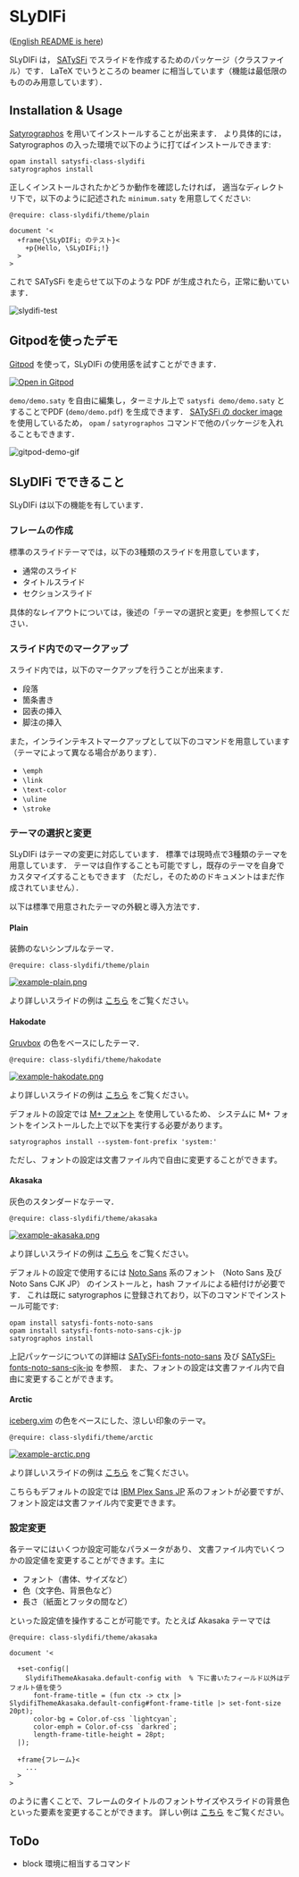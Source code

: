 # SLyDIFi

([English README is here](README.md))

SLyDIFi は， [SATySFi](https://github.com/gfngfn/SATySFi) でスライドを作成するためのパッケージ（クラスファイル）です．
LaTeX でいうところの beamer に相当しています（機能は最低限のもののみ用意しています）．

## Installation & Usage

[Satyrographos](https://github.com/gfngfn/SATySFi/wiki/Satyrographos)
を用いてインストールすることが出来ます．
より具体的には， Satyrographos の入った環境で以下のように打てばインストールできます:


```
opam install satysfi-class-slydifi
satyrographos install
```

正しくインストールされたかどうか動作を確認したければ，
適当なディレクトリ下で，以下のように記述された `minimum.saty` を用意してください:

```
@require: class-slydifi/theme/plain

document '<
  +frame{\SLyDIFi; のテスト}<
    +p{Hello, \SLyDIFi;!}
  >
>
```

これで SATySFi を走らせて以下のような PDF が生成されたら，正常に動いています．

![slydifi-test](fig/slydifi-test.png)

## Gitpodを使ったデモ

[Gitpod](https://gitpod.io) を使って，SLyDIFi の使用感を試すことができます．

[![Open in Gitpod](https://gitpod.io/button/open-in-gitpod.svg)](https://gitpod.io/#https://github.com/monaqa/slydifi)

`demo/demo.saty` を自由に編集し，ターミナル上で `satysfi demo/demo.saty` とすることでPDF (`demo/demo.pdf`) を生成できます．
[SATySFi の docker image](https://github.com/amutake/satysfi-docker) を使用しているため，
`opam` / `satyrographos` コマンドで他のパッケージを入れることもできます．

![gitpod-demo-gif](https://user-images.githubusercontent.com/48883418/93006630-8d70c200-f599-11ea-8777-d3d5afbacf25.gif)

## SLyDIFi でできること

SLyDIFi は以下の機能を有しています．

### フレームの作成

標準のスライドテーマでは，以下の3種類のスライドを用意しています，

* 通常のスライド
* タイトルスライド
* セクションスライド

具体的なレイアウトについては，後述の「テーマの選択と変更」を参照してください．

### スライド内でのマークアップ

スライド内では，以下のマークアップを行うことが出来ます．

* 段落
* 箇条書き
* 図表の挿入
* 脚注の挿入

また，インラインテキストマークアップとして以下のコマンドを用意しています（テーマによって異なる場合があります）．

* ``\emph``
* ``\link``
* ``\text-color``
* ``\uline``
* ``\stroke``

### テーマの選択と変更

SLyDIFi はテーマの変更に対応しています．
標準では現時点で3種類のテーマを用意しています．
テーマは自作することも可能ですし，既存のテーマを自身でカスタマイズすることもできます
（ただし，そのためのドキュメントはまだ作成されていません）．

以下は標準で用意されたテーマの外観と導入方法です．

#### Plain

装飾のないシンプルなテーマ．

```
@require: class-slydifi/theme/plain
```

[![example-plain.png](fig/example-plain.png)](example/plain.pdf)

より詳しいスライドの例は [こちら](example/plain.pdf) をご覧ください。

#### Hakodate

[Gruvbox](https://github.com/gruvbox-community/gruvbox)
の色をベースにしたテーマ．

```
@require: class-slydifi/theme/hakodate
```

[![example-hakodate.png](fig/example-hakodate.png)](example/hakodate.pdf)

より詳しいスライドの例は [こちら](example/hakodate.pdf) をご覧ください。

デフォルトの設定では [M+ フォント](https://mplus-fonts.osdn.jp/about.html) を使用しているため、
システムに M+ フォントをインストールした上で以下を実行する必要があります。

```
satyrographos install --system-font-prefix 'system:'
```

ただし、フォントの設定は文書ファイル内で自由に変更することができます。

#### Akasaka

灰色のスタンダードなテーマ．

```
@require: class-slydifi/theme/akasaka
```

[![example-akasaka.png](fig/example-akasaka.png)](example/akasaka.pdf)

より詳しいスライドの例は [こちら](example/akasaka.pdf) をご覧ください。

デフォルトの設定で使用するには [Noto Sans](https://www.google.com/get/noto/) 系のフォント
（Noto Sans 及び Noto Sans CJK JP）
のインストールと，hash ファイルによる紐付けが必要です．
これは既に satyrographos に登録されており，以下のコマンドでインストール可能です:

```
opam install satysfi-fonts-noto-sans
opam install satysfi-fonts-noto-sans-cjk-jp
satyrographos install
```

上記パッケージについての詳細は
[SATySFi-fonts-noto-sans](https://github.com/zeptometer/SATySFi-fonts-noto-sans)
及び
[SATySFi-fonts-noto-sans-cjk-jp](https://github.com/zeptometer/SATySFi-fonts-noto-sans-cjk-jp)
を参照．
また、フォントの設定は文書ファイル内で自由に変更することができます。

#### Arctic

[iceberg.vim](https://github.com/cocopon/iceberg.vim) の色をベースにした、涼しい印象のテーマ。

```
@require: class-slydifi/theme/arctic
```

[![example-arctic.png](fig/example-arctic.png)](example/arctic.pdf)

より詳しいスライドの例は [こちら](example/arctic.pdf) をご覧ください。

こちらもデフォルトの設定では
[IBM Plex Sans JP](https://github.com/IBM/plex/releases/tag/v5.2.1)
系のフォントが必要ですが、フォント設定は文書ファイル内で変更できます。

### 設定変更

各テーマにはいくつか設定可能なパラメータがあり、
文書ファイル内でいくつかの設定値を変更することができます。主に

- フォント（書体、サイズなど）
- 色（文字色、背景色など）
- 長さ（紙面とフッタの間など）

といった設定値を操作することが可能です。たとえば Akasaka テーマでは

```
@require: class-slydifi/theme/akasaka

document '<

  +set-config(|
    SlydifiThemeAkasaka.default-config with  % 下に書いたフィールド以外はデフォルト値を使う
      font-frame-title = (fun ctx -> ctx |> SlydifiThemeAkasaka.default-config#font-frame-title |> set-font-size 20pt);
      color-bg = Color.of-css `lightcyan`;
      color-emph = Color.of-css `darkred`;
      length-frame-title-height = 28pt;
  |);

  +frame{フレーム}<
    ...
  >
>
```

のように書くことで、フレームのタイトルのフォントサイズやスライドの背景色といった要素を変更することができます。
詳しい例は [こちら](example/akasaka-user-config.saty) をご覧ください。

## ToDo

* block 環境に相当するコマンド

